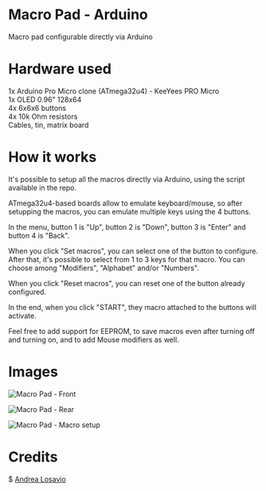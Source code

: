 # Macro Pad - Arduino
Macro pad configurable directly via Arduino  

# Hardware used
1x Arduino Pro Micro clone (ATmega32u4) - KeeYees PRO Micro  
1x OLED 0.96" 128x64  
4x 6x6x6 buttons  
4x 10k Ohm resistors  
Cables, tin, matrix board  

# How it works
It's possible to setup all the macros directly via Arduino, using the script available in the repo.  

ATmega32u4-based boards allow to emulate keyboard/mouse, so after setupping the macros, you can emulate multiple keys using the 4 buttons.  

In the menu, button 1 is "Up", button 2 is "Down", button 3 is "Enter" and button 4 is "Back".

When you click "Set macros", you can select one of the button to configure.  
After that, it's possible to select from 1 to 3 keys for that macro. You can choose among "Modifiers", "Alphabet" and/or "Numbers".  

When you click "Reset macros", you can reset one of the button already configured.

In the end, when you click "START", they macro attached to the buttons will activate.

Feel free to add support for EEPROM, to save macros even after turning off and turning on, and to add Mouse modifiers as well.

# Images
![Macro Pad - Front](https://i.imgur.com/JXZ0cWf.jpg)  

![Macro Pad - Rear](https://i.imgur.com/xK9TXbX.jpg)  

![Macro Pad - Macro setup](https://i.imgur.com/TpPFj7B.jpg)  

# Credits
$ [Andrea Losavio](https://www.linkedin.com/in/andrea-losavio-a60246107/)
